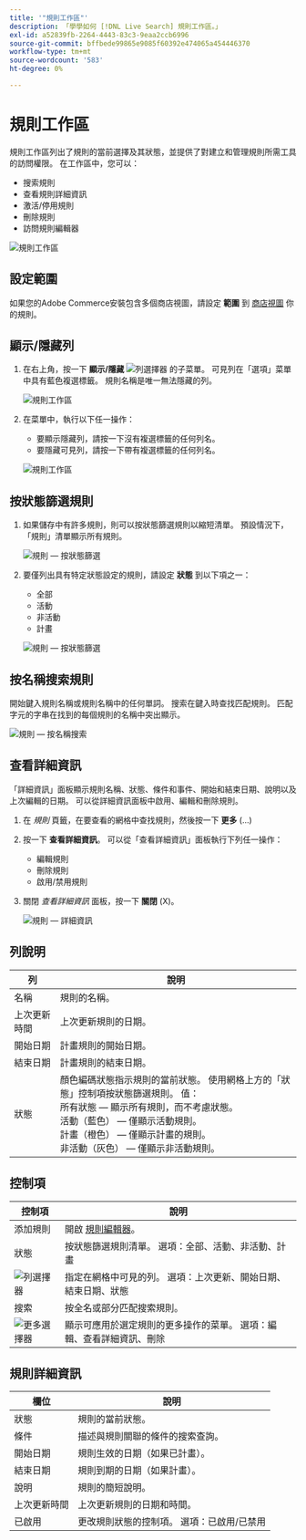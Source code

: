 ```yaml
---
title: '"規則工作區"'
description: 「學學如何 [!DNL Live Search] 規則工作區。」
exl-id: a52839fb-2264-4443-83c3-9eaa2ccb6996
source-git-commit: bffbede99865e9085f60392e474065a454446370
workflow-type: tm+mt
source-wordcount: '583'
ht-degree: 0%

---
```


# 規則工作區

規則工作區列出了規則的當前選擇及其狀態，並提供了對建立和管理規則所需工具的訪問權限。 在工作區中，您可以：

* 搜索規則
* 查看規則詳細資訊
* 激活/停用規則
* 刪除規則
* 訪問規則編輯器

![規則工作區](assets/rules-workspace.png)

## 設定範圍

如果您的Adobe Commerce安裝包含多個商店視圖，請設定 **範圍** 到 [商店視圖](https://docs.magento.com/user-guide/configuration/scope.html) 你的規則。

## 顯示/隱藏列

1. 在右上角，按一下 **顯示/隱藏** ![列選擇器](assets/btn-show-hide-columns.png) 的子菜單。
可見列在「選項」菜單中具有藍色複選標籤。 規則名稱是唯一無法隱藏的列。

   ![規則工作區](assets/rules-workspace-show-hide-columns.png)

1. 在菜單中，執行以下任一操作：

   * 要顯示隱藏列，請按一下沒有複選標籤的任何列名。
   * 要隱藏可見列，請按一下帶有複選標籤的任何列名。

   ![規則工作區](assets/rules-workspace-all-columns.png)

## 按狀態篩選規則

1. 如果儲存中有許多規則，則可以按狀態篩選規則以縮短清單。 預設情況下，「規則」清單顯示所有規則。

   ![規則 — 按狀態篩選](assets/rules-workspace-filter-status.png)

1. 要僅列出具有特定狀態設定的規則，請設定 **狀態** 到以下項之一：

   * 全部
   * 活動
   * 非活動
   * 計畫

   ![規則 — 按狀態篩選](assets/rules-workspace-filter-status-active.png)

## 按名稱搜索規則

開始鍵入規則名稱或規則名稱中的任何單詞。
搜索在鍵入時查找匹配規則。 匹配字元的字串在找到的每個規則的名稱中突出顯示。

![規則 — 按名稱搜索](assets/rules-workspace-search-name.png)

## 查看詳細資訊

「詳細資訊」面板顯示規則名稱、狀態、條件和事件、開始和結束日期、說明以及上次編輯的日期。 可以從詳細資訊面板中啟用、編輯和刪除規則。

1. 在 *規則* 頁籤，在要查看的網格中查找規則，然後按一下 **更多** (...)
1. 按一下 **查看詳細資訊**。
可以從「查看詳細資訊」面板執行下列任一操作：

   * 編輯規則
   * 刪除規則
   * 啟用/禁用規則

1. 關閉 *查看詳細資訊* 面板，按一下 **關閉** (X)。

   ![規則 — 詳細資訊](assets/rules-workspace-details.png)

## 列說明

| 列 | 說明 |
|--- |--- |
| 名稱 | 規則的名稱。 |
| 上次更新時間 | 上次更新規則的日期。 |
| 開始日期 | 計畫規則的開始日期。 |
| 結束日期 | 計畫規則的結束日期。 |
| 狀態 | 顏色編碼狀態指示規則的當前狀態。 使用網格上方的「狀態」控制項按狀態篩選規則。 值：<br />所有狀態 — 顯示所有規則，而不考慮狀態。<br />活動（藍色） — 僅顯示活動規則。<br />計畫（橙色） — 僅顯示計畫的規則。<br />非活動（灰色） — 僅顯示非活動規則。 |

## 控制項

| 控制項 | 說明 |
|--- |--- |
| 添加規則 | 開啟 [規則編輯器](rules-add.md)。 |
| 狀態 | 按狀態篩選規則清單。 選項：全部、活動、非活動、計畫 |
| ![列選擇器](assets/btn-show-hide-columns.png) | 指定在網格中可見的列。 選項：上次更新、開始日期、結束日期、狀態 |
| 搜索 | 按全名或部分匹配搜索規則。 |
| ![更多選擇器](assets/btn-more.png) | 顯示可應用於選定規則的更多操作的菜單。 選項：編輯、查看詳細資訊、刪除 |

## 規則詳細資訊

| 欄位 | 說明 |
|--- |--- |
| 狀態 | 規則的當前狀態。 |
| 條件 | 描述與規則關聯的條件的搜索查詢。 |
| 開始日期 | 規則生效的日期（如果已計畫）。 |
| 結束日期 | 規則到期的日期（如果計畫）。 |
| 說明 | 規則的簡短說明。 |
| 上次更新時間 | 上次更新規則的日期和時間。 |
| 已啟用 | 更改規則狀態的控制項。 選項：已啟用/已禁用 |
